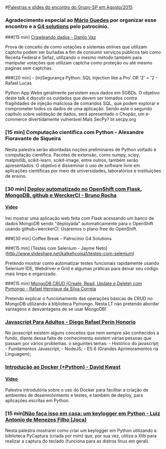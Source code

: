 #[Palestras e slides do encontro do Grupy-SP em Agosto/2015](http://www.meetup.com/pt/Grupy-SP/events/224049253/)

### Agradecimento especial ao [Mário Guedes](http://www.meetup.com/Grupy-SP/members/150470042/) por organizar esse encontro e a [G4 solutions](http://www.g4solutions.com.br/) pelo patrocínio.

###[15 min] [Crawleando dados - Danilo Vaz](https://docs.google.com/presentation/d/1S2PCQ4Yo7yXyz6oT3qWIaOVyf_SLMnuUFycTQvEhSrQ/edit#slide=id.p)

Prova de conceito de como votações e sistemas onlines que utilizam captcha podem ser burladas a fim de consumir serviços públicos tais como Receita Federal e Sefaz, utilizando o mesmo método também para manipular votações que utilizam captcha como proteção ou até mesmo paginas sem captchas.

###[20 min] - (in)Segurança Python: SQL Injection like a Pro' OR '2' = '2 - Rafael Lucas

Python App Webs geralmente persistem seus dados em SGBDs. O objetivo deste talk é discutir os cuidados que devem ser tomados contra fragilidades de injeção maliciosa de comandos SQL, que podem explorar e comprometer todos os dados de uma aplicação. Sendo este o segundo capítulo sobre validação de dados, será apresentado o Chopão, um e-commerce divertidamente vulnerável.Mais SecPy? br.secpy.org

### [15 min] Computação científica com Python - Alexandre Fioravante de Siqueira

Nesta palestra serão abordadas noções preliminares de Python voltado à computação científica. Pacotes de extensão, como numpy, scipy, matplotlib, scikit-learn, scikit-image, entre outros, também serão apresentados. O objetivo é disseminar o uso de software livre em aplicações científicas por meio de universidades, laboratórios e instituições de ensino.

### [30 min] [Deploy automatizado no OpenShift com Flask, MongoDB, github e WerckerCI - Bruno Rocha](http://pt.slideshare.net/rochacbruno/python-flask-app-deployed-to-openshift-using-wercker-ci)

#### [Vídeo](https://www.youtube.com/watch?v=U6uCBoF68WE)

Irei mostrar uma aplicação web feita com Flask acessando um banco de dados MongoDB sendo "deployada" automaticamente para o OpenShift usando github+werckerCI. Usaremos o plano free do OpenShift.

###[30 min] Coffee Break - Patrocínio G4 Solutions

###[15 min] [Testes com Selenium - Jayme Neto] (http://www.slideshare.net/kalkehcoisa1/testes-com-selenium)

Pretendo mostrar como automatizar testes funcionais rapidamente usando Selenium IDE, Webdriver e Grid e algumas práticas para deixar seu código mais limpo e organizado.

###[15 min] [MongoDB CRUD (Create, Read, Update e Delete) com Pymongo - Rafael Henrique da Silva Correia](https://speakerdeck.com/rafaelhenrique/mongodb-crud-create-read-update-e-delete-com-pymongo)

Pretendo explicar o funcionamento das operações básicas de CRUD no MongoDB utilizando a biblioteca Pymongo. Nesta LT não pretendo abordar vantagens e desvantagens de se usar MongoDB!

### [Javascript Para Adultos - Diego Rafael Perin Honorio](http://pt.slideshare.net/DiegoHonorio2/java-script-para-adultos)

No javascript existem alguns conceitos que nem sempre são conhecidos a fundo, diante dessa falta de conhecimento existem várias pessoas que passam por vários problemas. o seguintes temas: - Histórico do javascript; - Fundamentos Javascript; - NodeJS; - ES 6 (Grandes Aprimoramentos na Linguagem);

### [Introdução ao Docker (+Python) - David Kwast](https://speakerdeck.com/davidkwast/introducao-ao-docker-plus-python)

#### [Vídeo](https://www.youtube.com/watch?v=zIHXYXq6zQ0)

Palestra introdutória sobre o uso do Docker para facilitar a criação de ambientes de desenvolvimento e testes, e também de deploy, para aplicações escritas em Python.

### [15 min][Não faça isso em casa: um keylogger em Python - Luiz Antonio de Menezes Filho (Joca)](https://speakerdeck.com/luizmenezes/nao-faca-isso-em-casa-pycaptura-um-keylogger-em-python)

Nesta palestra mostrarei como criar um keylogger em Python utilizando a biblioteca PyCaptura (criada por mim) que, por sua vez, utiliza a Xlib para realizar a captura do teclado (funciona para as distros linux em geral).
